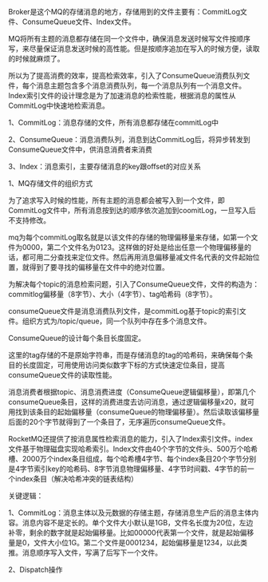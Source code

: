 Broker是这个MQ的存储消息的地方，存储用到的文件主要有：CommitLog文件、ConsumeQueue文件、Index文件。

MQ将所有主题的消息都存储在同一个文件中，确保消息发送时候写文件按顺序写，来尽量保证消息发送时候的高性能。但是按顺序追加在写入的时候方便，读取的时候就麻烦了。

所以为了提高消费的效率，提高检索效率，引入了ConsumeQueue消费队列文件，每个消息主题包含多个消息消费队列，每一个消息队列有一个消息文件。Index索引文件的设计理念是为了加速消息的检索性能，根据消息的属性从CommitLog中快速地检索消息。



1、CommitLog：消息存储的文件，所有消息都存储在commitLog中

2、ConsumeQueue：消息消费队列，消息到达CommitLog后，将异步转发到ConsumeQueue文件中，供消息消费者来消费

3、Index：消息索引，主要存储消息的key跟offset的对应关系



1、MQ存储文件的组织方式

为了追求写入时候的性能，所有主题的消息都会被写入到一个文件，即CommitLog文件中，所有消息按到达的顺序依次追加到coomitLog，一旦写入后不支持修改。

mq为每个commitLog取名就是以该文件的存储的物理偏移量来存储，如第一个文件为0000，第二个文件名为0123。这样做的好处是给出任意一个物理偏移量的话，都可用二分查找来定位文件。然后再用消息偏移量减文件名代表的文件起始位置，就得到了要寻找的偏移量在文件中的绝对位置。



为解决每个topic的消息检索问题，引入了ConsumeQueue文件，文件的构造为：commitlog偏移量（8字节）、大小（4字节）、tag哈希码（8字节）。

consumeQueue文件是消息消费队列文件，是commitLog基于topic的索引文件。组织方式为/topic/queue，同一个队列中存在多个消息文件。

ConsumeQueue的设计每个条目长度固定。

这里的tag存储的不是原始字符串，而是存储消息的tag的哈希码，来确保每个条目的长度固定，可用使用访问类似数字下标的方式快速定位条目，提高consumeQueue文件的读取性能。

消息消费者根据topic、消息消费进度（ConsumeQueue逻辑偏移量），即第几个consumeQueue条目，这样的消费进度去访问消息，通过逻辑偏移量x20，就可用找到该条目的起始偏移量（consumeQueue的物理偏移量）。然后读取该偏移量后面的20个字节就得到了一个条目了，无序遍历consumeQueue文件。



RocketMQ还提供了按消息属性检索消息的能力，引入了Index索引文件。index文件基于物理磁盘实现哈希索引。Index文件由40个字节的文件头、500万个哈希槽、2000万个index条目组成，每个哈希槽4字节、每个index条目20个字节分别是4字节索引key的哈希码、8字节消息物理偏移量、4字节时间戳、4字节的前一个index条目（解决哈希冲突的链表结构）



关键逻辑：

1、CommitLog：消息主体以及元数据的存储主题，存储消息生产后的消息主体内容。消息内容不是定长的。单个文件大小默认是1GB，文件名长度为20位，左边补零，剩余的数字就是起始偏移量。比如00000代表第一个文件，就是起始偏移量是0，文件大小位1G。第二个文件是0001234，起始偏移量是1234，以此类推。消息顺序写入文件，写满了后写下一个文件。

2、Dispatch操作







